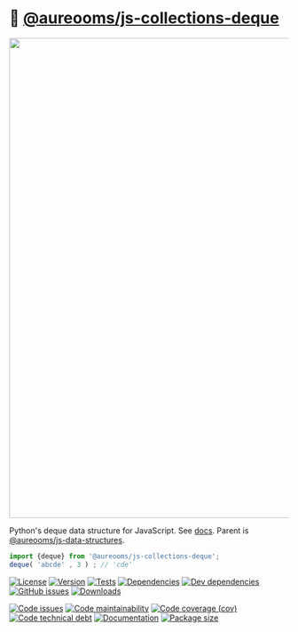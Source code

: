 :snake: [@aureooms/js-collections-deque](https://make-github-pseudonymous-again.github.io/js-collections-deque)
==

<img src="https://wallazee.global.ssl.fastly.net/images/variant/20130718-89a718ff85be19c11c3b23029d6df275c65dd9a127126bc96e1924b-1024.png" width="864">

Python's deque data structure for JavaScript.
See [docs](https://make-github-pseudonymous-again.github.io/js-collections-deque).
Parent is [@aureooms/js-data-structures](https://github.com/make-github-pseudonymous-again/js-data-structures).

```js
import {deque} from '@aureooms/js-collections-deque';
deque( 'abcde' , 3 ) ; // 'cde'
```

[![License](https://img.shields.io/github/license/make-github-pseudonymous-again/js-collections-deque.svg)](https://raw.githubusercontent.com/make-github-pseudonymous-again/js-collections-deque/main/LICENSE)
[![Version](https://img.shields.io/npm/v/@aureooms/js-collections-deque.svg)](https://www.npmjs.org/package/@aureooms/js-collections-deque)
[![Tests](https://img.shields.io/github/workflow/status/make-github-pseudonymous-again/js-collections-deque/ci:test?event=push&label=tests)](https://github.com/make-github-pseudonymous-again/js-collections-deque/actions/workflows/ci:test.yml?query=branch:main)
[![Dependencies](https://img.shields.io/david/make-github-pseudonymous-again/js-collections-deque.svg)](https://david-dm.org/make-github-pseudonymous-again/js-collections-deque)
[![Dev dependencies](https://img.shields.io/david/dev/make-github-pseudonymous-again/js-collections-deque.svg)](https://david-dm.org/make-github-pseudonymous-again/js-collections-deque?type=dev)
[![GitHub issues](https://img.shields.io/github/issues/make-github-pseudonymous-again/js-collections-deque.svg)](https://github.com/make-github-pseudonymous-again/js-collections-deque/issues)
[![Downloads](https://img.shields.io/npm/dm/@aureooms/js-collections-deque.svg)](https://www.npmjs.org/package/@aureooms/js-collections-deque)

[![Code issues](https://img.shields.io/codeclimate/issues/make-github-pseudonymous-again/js-collections-deque.svg)](https://codeclimate.com/github/make-github-pseudonymous-again/js-collections-deque/issues)
[![Code maintainability](https://img.shields.io/codeclimate/maintainability/make-github-pseudonymous-again/js-collections-deque.svg)](https://codeclimate.com/github/make-github-pseudonymous-again/js-collections-deque/trends/churn)
[![Code coverage (cov)](https://img.shields.io/codecov/c/gh/make-github-pseudonymous-again/js-collections-deque/main.svg)](https://codecov.io/gh/make-github-pseudonymous-again/js-collections-deque)
[![Code technical debt](https://img.shields.io/codeclimate/tech-debt/make-github-pseudonymous-again/js-collections-deque.svg)](https://codeclimate.com/github/make-github-pseudonymous-again/js-collections-deque/trends/technical_debt)
[![Documentation](https://make-github-pseudonymous-again.github.io/js-collections-deque/badge.svg)](https://make-github-pseudonymous-again.github.io/js-collections-deque/source.html)
[![Package size](https://img.shields.io/bundlephobia/minzip/@aureooms/js-collections-deque)](https://bundlephobia.com/result?p=@aureooms/js-collections-deque)
